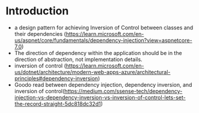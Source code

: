 # Introduction

- a design pattern for achieving Inversion of Control between classes and their dependencies (https://learn.microsoft.com/en-us/aspnet/core/fundamentals/dependency-injection?view=aspnetcore-7.0)
- The direction of dependency within the application should be in the direction of abstraction, not implementation details.
- inversion of control (https://learn.microsoft.com/en-us/dotnet/architecture/modern-web-apps-azure/architectural-principles#dependency-inversion)
- Goodo read between dependency injection, dependency inversion, and inversion of control(https://medium.com/ssense-tech/dependency-injection-vs-dependency-inversion-vs-inversion-of-control-lets-set-the-record-straight-5dc818dc32d1)
